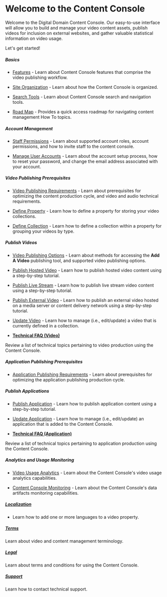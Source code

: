 # Welcome to the Content Console

Welcome to the Digital Domain Content Console. Our easy-to-use interface will allow you to build and manage your video content assets, publish videos for inclusion on external websites, and gather valuable statistical information on video usage.

Let's get started!

##### Basics

* [Features](venom\features.md) - Learn about Content Console features that comprise the video publishing workflow.

* [Site Organization](venom\siteorg.md) - Learn about how the Content Console is organized.

* [Search Tools](venom\siteorg.md) - Learn about Content Console search and navigation tools.

* [Road Map](venom\roadmap.md) - Provides a quick access roadmap for navigating content management How To topics.


##### Account Management

* [Staff Permissions](venom\permissions.md) - Learn about supported account roles, account permissions, and how to invite staff to the content console.

* [Manage User Accounts](venom\accountmanage.md) - Learn about the account setup process, how to reset your password, and change the email address associated with your account.

##### Video Publishing Prerequisites

* [Video Publishing Requirements](venom\videopublishrequirements.md) - Learn about prerequisites for optimizing the content production cycle, and video and audio technical requirements.

* [Define Property](venom\createproperty.md) - Learn how to define a property for storing your video collections.

* [Define Collection](venom\createcollection.md) - Learn how to define a collection within a property for grouping your videos by type.

##### Publish Videos

* [Video Publishing Options](venom\videopublishingoptions.md) - Learn about methods for accessing the **Add A Video** publishing tool, and supported video publishing options.  

* [Publish Hosted Video](venom\publishhostedvideo.md) - Learn how to publish hosted video content using a step-by-step tutorial.

* [Publish Live Stream](venom\publishlivestream.md) - Learn how to publish live stream video content using a step-by-step tutorial.

* [Publish External Video](venom\publishexternalvideo.md) - Learn how to publish an external video hosted on a media server or content delivery network using a step-by-step tutorial.

* [Update Video](venom\managevideo.md) - Learn how to manage (i.e., edit/update) a video that is currently defined in a collection.

* [**Technical FAQ (Video)**](venom\techfaqvideo.md)

Review a list of technical topics pertaining to video production using the Content Console.

##### Application Publishing Prerequisites

* [Application Publishing Requirements](venom\apppublishrequirements.md) - Learn about prerequisites for optimizing the application publishing production cycle.

##### Publish Applications

* [Publish Application](venom\publishapp.md) - Learn how to publish application content using a step-by-step tutorial.

* [Update Application](venom\manageapp.md) - Learn how to manage (i.e., edit/update) an application that is added to the Content Console.

* [**Technical FAQ (Application)**](venom\techfaqapp.md)

Review a list of technical topics pertaining to application production using the Content Console.

##### Analytics and Usage Monitoring

* [Video Usage Analytics](venom\videousageanalytics.md) - Learn about the Content Console's video usage analytics capabilities.

* [Content Console Monitoring](venom\contentconsolemonitoring.md) - Learn about the Content Console's data artifacts monitoring capabilities.

##### [Localization](venom\localization.md)

* Learn how to add one or more languages to a video property.

##### [**Terms**](venom\terms.md)

Learn about video and content management terminology.

##### [Legal](venom\legal.md)

Learn about terms and conditions for using the Content Console.

##### [**Support**](venom\support.md)

Learn how to contact technical support.

